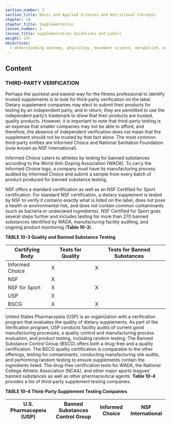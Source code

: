 ```yaml
---
section_number: 3
section_title: Basic and Applied Sciences and Nutritional Concepts
chapter: 10
chapter_title: Supplementation
lesson_number: 2
lesson_title: Supplementation Guidelines and Labels
weight: 15%
objectives:
  - Understanding anatomy, physiology, movement science, metabolism, nutrition, and supplementation.
---
```


## Content
### THIRD-PARTY VERIFICATION

Perhaps the quickest and easiest way for the fitness professional to identify trusted supplements is to look for third-party verification on the label. Dietary supplement companies may elect to submit their products for testing by an independent party, and in return, they are permitted to use the independent party’s trademark to show that their products are trusted, quality products. However, it is important to note that third-party testing is an expense that smaller companies may not be able to afford, and therefore, the absence of independent verification does not mean that the supplement should not be trusted by that fact alone. The most common third-party entities are Informed Choice and National Sanitation Foundation (now known as NSF International).

Informed Choice caters to athletes by testing for banned substances according to the World Anti-Doping Association (WADA). To carry the Informed Choice logo, a company must have its manufacturing process audited by Informed Choice and submit a sample from every batch of product produced for banned substance testing.

NSF offers a standard certification as well as an NSF Certified for Sport certification. For standard NSF certification, a dietary supplement is tested by NSF to verify it contains exactly what is listed on the label, does not pose a health or environmental risk, and does not contain common contaminants (such as bacteria or undeclared ingredients). NSF Certified for Sport goes several steps further and includes testing for more than 270 banned substances identified by WADA, manufacturing facility auditing, and ongoing product monitoring (**Table 10-3**).

**TABLE 10-3 Quality and Banned Substance Testing**

| Certifying Body | Tests for Quality | Tests for Banned Substances |
|---|---|---|
| Informed Choice | X | X |
| NSF | X |  |
| NSF for Sport | X | X |
| USP | X |  |
| BSCG | X | X |

United States Pharmacopeia (USP) is an organization with a verification program that evaluates the quality of dietary supplements. As part of the Verification program, USP conducts facility audits of current good manufacturing processes, a quality control and manufacturing process evaluation, and product testing, including random testing. The Banned Substance Control Group (BSCG) offers both a drug-free and a quality certification. The BSCG quality certification is comparable to the other offerings, testing for contaminants, conducting manufacturing site audits, and performing random testing to ensure supplements contain the ingredients listed. The drug-free certification tests for WADA, the National College Athletic Association (NCAA), and other major sports leagues’ banned substances as well as other pharmaceutical agents. **Table 10-4** provides a list of third-party supplement testing companies.

**TABLE 10-4 Third-Party Supplement Testing Companies**

| U.S. Pharmacopeia (USP) | Banned Substances Control Group | Informed Choice | NSF International |
|---|---|---|---|